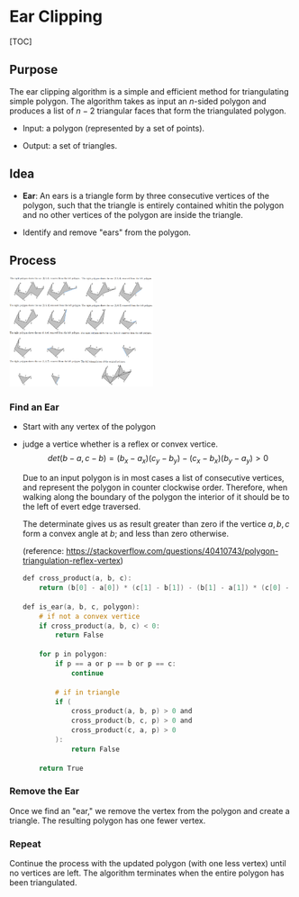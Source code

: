 # Ear Clipping
[TOC]
## Purpose
The ear clipping algorithm is a simple and efficient method for triangulating simple polygon. The algorithm takes as input an $n$-sided polygon and produces a list of $n-2$ triangular faces that form the triangulated polygon.

- Input: a polygon (represented by a set of points).

- Output: a set of triangles.
  
## Idea

- **Ear**: An ears is a triangle form by three consecutive vertices of the polygon, such that the triangle is entirely contained whitin the polygon and no other vertices of the polygon are inside the triangle.

- Identify and remove "ears" from the polygon. 

## Process

<img src="./assets/Ear-Clipping-Process13.png" alt="Ear Clipping Process[13] " style="zoom: 30%;" />

### Find an Ear

- Start with any vertex of the polygon

- judge a vertice whether is a reflex or convex vertice.
  $$det(b - a, c - b) = (b_x - a_x) (c_y - b_y) - (c_x - b_x) (b_y - a_y) > 0$$

  Due to an input polygon is in most cases a list of consecutive vertices, and represent the polygon in counter clockwise order. Therefore, when walking along the boundary of the polygon the interior of it should be to the left of evert edge traversed.

  The determinate gives us as result greater than zero if the vertice $a, b, c$ form a convex angle at $b$; and less than zero otherwise.

  (reference: https://stackoverflow.com/questions/40410743/polygon-triangulation-reflex-vertex)

  ```c
  def cross_product(a, b, c):
      return (b[0] - a[0]) * (c[1] - b[1]) - (b[1] - a[1]) * (c[0] - b[0])
  
  def is_ear(a, b, c, polygon):
      # if not a convex vertice
      if cross_product(a, b, c) < 0:
          return False
  
      for p in polygon:
          if p == a or p == b or p == c:
              continue
  
          # if in triangle
          if (
              cross_product(a, b, p) > 0 and 
              cross_product(b, c, p) > 0 and 
              cross_product(c, a, p) > 0
          ):
              return False
  
      return True
  ```
  
  

### Remove the Ear

Once we find an "ear," we remove the vertex from the polygon and create a triangle. The resulting polygon has one fewer vertex.

### Repeat

Continue the process with the updated polygon (with one less vertex) until no vertices are left. The algorithm terminates when the entire polygon has been triangulated.

